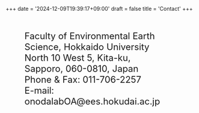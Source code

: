 +++
date = '2024-12-09T19:39:17+09:00'
draft = false
title = 'Contact'
+++

<div style="font-size: 24px; margin: 50px">
Faculty of Environmental Earth Science, Hokkaido University<br>
North 10 West 5, Kita-ku,<br>
Sapporo, 060-0810, Japan<br>
Phone & Fax: 011-706-2257<br>
E-mail: onodalabOA@ees.hokudai.ac.jp
</div>

